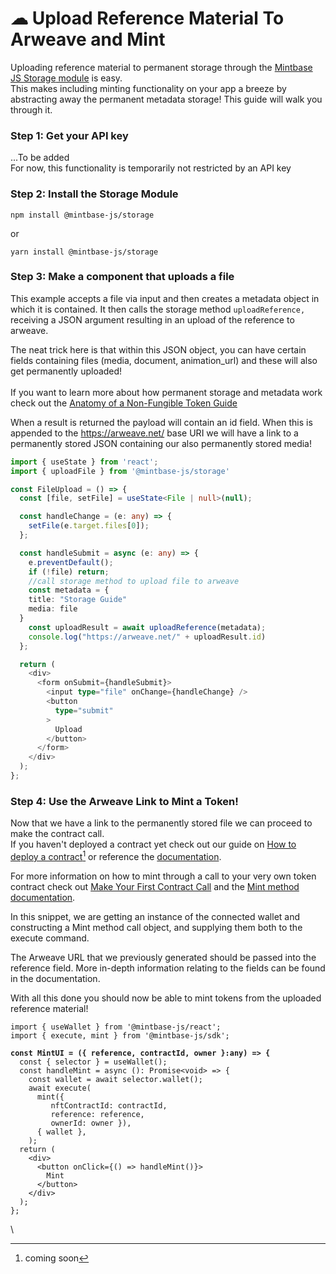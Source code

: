 # ☁ Upload Reference Material To Arweave and Mint

Uploading reference material to permanent storage through the [Mintbase JS Storage](../../mintbase-sdk-ref/packages/storage/)[ module](../../mintbase-sdk-ref/packages/storage/) is easy. \
This makes including minting functionality on your app a breeze by abstracting away the permanent metadata storage! This guide will walk you through it.

### Step 1: Get your API key

...To be added\
For now, this functionality is temporarily not restricted by an API key

### Step 2: Install the Storage Module

```
npm install @mintbase-js/storage
```

or

```
yarn install @mintbase-js/storage
```

### &#x20;**Step 3: Make a component that uploads a file**

This example accepts a file via input and then creates a metadata object in which it is contained. It then calls the storage method `uploadReference,` receiving a JSON argument resulting in an upload of the reference to arweave.

The neat trick here is that within this JSON object, you can have certain fields containing files (media, document, animation\_url) and these will also get permanently uploaded!\
\
If you want to learn more about how permanent storage and metadata work check out the [Anatomy of a Non-Fungible Token Guide](anatomy-of-a-non-fungible-token.md)

When a result is returned the payload will contain an id field. When this is appended to the https://arweave.net/ base URI we will have a link to a permanently stored JSON containing our also permanently stored media!

```typescript
import { useState } from 'react';
import { uploadFile } from '@mintbase-js/storage'

const FileUpload = () => {
  const [file, setFile] = useState<File | null>(null);

  const handleChange = (e: any) => {
    setFile(e.target.files[0]);
  };

  const handleSubmit = async (e: any) => {
    e.preventDefault();
    if (!file) return;
    //call storage method to upload file to arweave
    const metadata = {
    title: "Storage Guide"
    media: file
  }
    const uploadResult = await uploadReference(metadata);
    console.log("https://arweave.net/" + uploadResult.id)
  };

  return (
    <div>
      <form onSubmit={handleSubmit}>
        <input type="file" onChange={handleChange} />
        <button
          type="submit"
        >
          Upload
        </button>
      </form>
    </div>
  );
};
```

### Step 4: Use the Arweave Link to Mint a Token! 

Now that we have a link to the permanently stored file we can proceed to make the contract call.\
If you haven't deployed a contract yet check out our guide on [How to deploy a contract](#user-content-fn-1)[^1] or reference the [documentation](../../mintbase-sdk-ref/packages/sdk/src/deployContract/).

For more information on how to mint through a call to your very own token contract check out [Make Your First Contract Call](make-your-first-contract-call-deploycontract.md) and the [Mint method documentation](../../mintbase-sdk-ref/packages/sdk/src/mint/).

In this snippet, we are getting an instance of the connected wallet and constructing a Mint method call object, and supplying them both to the execute command.

The Arweave URL that we previously generated should be passed into the reference field. More in-depth information relating to the fields can be found in the documentation.

With all this done you should now be able to mint tokens from the uploaded reference material!

<pre class="language-typescript"><code class="lang-typescript">import { useWallet } from '@mintbase-js/react';
import { execute, mint } from '@mintbase-js/sdk';

<strong>const MintUI = ({ reference, contractId, owner }:any) => {
</strong>  const { selector } = useWallet();
  const handleMint = async (): Promise&#x3C;void> => {
    const wallet = await selector.wallet();
    await execute(
      mint({
         nftContractId: contractId,
         reference: reference, 
         ownerId: owner }),
      { wallet },   
    );
  return (
    &#x3C;div>
      &#x3C;button onClick={() => handleMint()}>
        Mint
      &#x3C;/button>
    &#x3C;/div>
  );
};
</code></pre>

\


[^1]: coming soon
